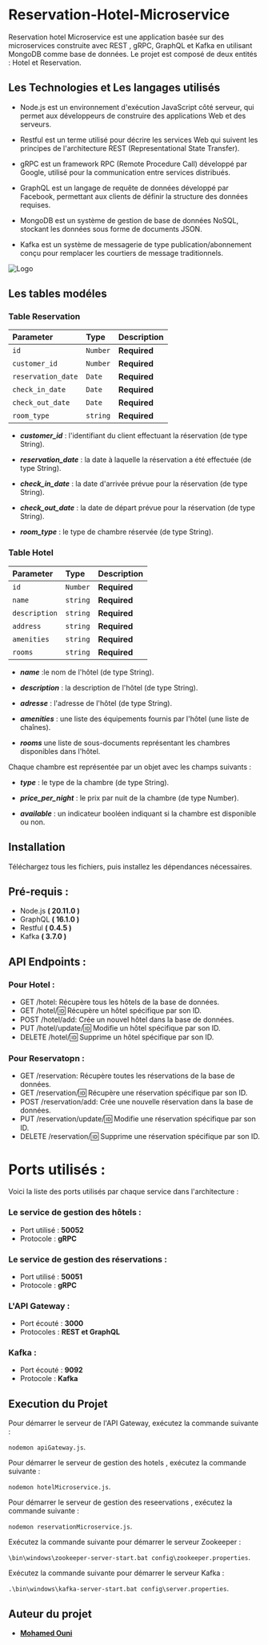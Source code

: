 
# Reservation-Hotel-Microservice

Reservation hotel Microservice est une application basée sur des microservices construite avec REST , gRPC, GraphQL et Kafka en utilisant MongoDB comme base de données. Le projet est composé de deux  entités : Hotel et Reservation.


## Les Technologies et Les langages utilisés

- Node.js est un environnement d'exécution JavaScript côté serveur, qui permet aux développeurs de construire des applications Web et des serveurs. 

- Restful est un terme utilisé pour décrire les services Web qui suivent les principes de l'architecture REST (Representational State Transfer).

- gRPC est un framework RPC (Remote Procedure Call) développé par Google, utilisé pour la communication entre services distribués. 

- GraphQL est un langage de requête de données développé par Facebook, permettant aux clients de définir la structure des données requises. 

- MongoDB est un système de gestion de base de données NoSQL, stockant les données sous forme de documents JSON.

- Kafka est un système de messagerie de type publication/abonnement conçu pour remplacer les courtiers de message traditionnels.



![Logo](https://scontent.ftun14-1.fna.fbcdn.net/v/t39.30808-6/441161205_7641878515899976_4998460982839942709_n.jpg?_nc_cat=111&ccb=1-7&_nc_sid=5f2048&_nc_ohc=eO43MDdiLR0Q7kNvgEUUDlL&_nc_oc=AdiUy1j_7DYWPONpURSO4ot4vOBdQdvDw2cQ18G5NTVqb-BFeXaWOVY47yeJzsjqu9o&_nc_ht=scontent.ftun14-1.fna&oh=00_AYBlwG7CuTi8x49OFwJ9J5hrHGuC9tYvNpAfM7wW49nkAQ&oe=664B05DE)


## Les tables modéles

### Table Reservation



| Parameter | Type     | Description                |
| :-------- | :------- | :------------------------- |
| `id`      | `Number` | **Required**|
| `customer_id` | `Number` | **Required**|
| `reservation_date` | `Date` | **Required**|
| `check_in_date` | `Date` | **Required**|
| `check_out_date` | `Date` | **Required**|
| `room_type` | `string` | **Required**|





- *****customer_id***** : l'identifiant du client effectuant la réservation (de type String).

- *****reservation_date*****  : la date à laquelle la réservation a été effectuée (de type String).

- *****check_in_date***** : la date d'arrivée prévue pour la réservation (de type String).

- *****check_out_date***** : la date de départ prévue pour la réservation (de type String).

- *****room_type***** : le type de chambre réservée (de type String).

### Table Hotel



| Parameter | Type     | Description                       |
| :-------- | :------- | :-------------------------------- |
| `id`      | `Number` | **Required**|
| `name`      | `string` | **Required**|
| `description`      | `string` | **Required**|
| `address`      | `string` | **Required**|
| `amenities`      | `string` | **Required**|
| `rooms`      | `string` | **Required**|



- *****name***** :le nom de l'hôtel (de type String).

- *****description*****  : la description de l'hôtel (de type String).

- *****adresse***** : l'adresse de l'hôtel (de type String).

- *****amenities***** : une liste des équipements fournis par l'hôtel (une liste de chaînes).

- *****rooms*****  une liste de sous-documents représentant les chambres disponibles dans l'hôtel. 

 Chaque chambre est représentée par un objet avec les champs suivants :

- *****type***** : le type de la chambre (de type String).

- *****price_per_night***** : le prix par nuit de la chambre (de type Number).

- *****available***** : un indicateur booléen indiquant si la chambre est disponible ou non.


## Installation
Téléchargez tous les fichiers, puis installez les dépendances nécessaires.












## Pré-requis :

- Node.js **( 20.11.0 )**
- GraphQL **( 16.1.0 )**
- Restful **( 0.4.5 )**
- Kafka   **( 3.7.0 )**



## API Endpoints :
### Pour Hotel : 


- GET /hotel: Récupère tous les hôtels de la base de données. 
- GET /hotel/:id: Récupère un hôtel spécifique par son ID. 
- POST /hotel/add: Crée un nouvel hôtel dans la base de données. 
- PUT /hotel/update/:id: Modifie un hôtel spécifique par son ID. 
- DELETE /hotel/:id: Supprime un hôtel spécifique par son ID. 

### Pour Reservatopn :
- GET /reservation: Récupère toutes les réservations de la base de données. 
- GET /reservation/:id: Récupère une réservation spécifique par son ID. 
- POST /reservation/add: Crée une nouvelle réservation dans la base de données. 
- PUT /reservation/update/:id: Modifie une réservation spécifique par son ID. 
- DELETE /reservation/:id: Supprime une réservation spécifique par son ID.

# Ports utilisés :


Voici la liste des ports utilisés par chaque service dans l'architecture :

### Le service de gestion des hôtels :

- Port utilisé : **50052**
- Protocole : **gRPC**

### Le service de gestion des réservations :

- Port utilisé : **50051**
- Protocole : **gRPC**

### L'API Gateway :

- Port écouté : **3000**
- Protocoles : **REST et GraphQL**
### Kafka :

- Port écouté : **9092**
- Protocole : **Kafka**




## Execution du Projet

Pour démarrer le serveur de l'API Gateway, exécutez la commande suivante : 

`nodemon apiGateway.js`.



Pour démarrer le serveur de gestion des hotels , exécutez la commande suivante :

`nodemon hotelMicroservice.js`.

Pour démarrer le serveur de gestion des reseervations , exécutez la commande suivante :

`nodemon reservationMicroservice.js`.


Exécutez la commande suivante pour démarrer le serveur Zookeeper :

`\bin\windows\zookeeper-server-start.bat config\zookeeper.properties`.

Exécutez la commande suivante pour démarrer le serveur Kafka :

`.\bin\windows\kafka-server-start.bat config\server.properties`.

## Auteur du projet

- **[Mohamed Ouni](https://www.github.com/mohamedouni1)**

